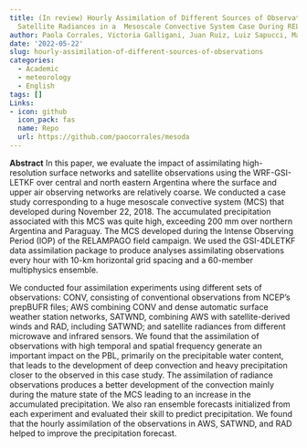 ```yaml
---
title: (In review) Hourly Assimilation of Different Sources of Observations Including
  Satellite Radiances in a  Mesoscale Convective System Case During RELAMPAGO campaign
author: Paola Corrales, Victoria Galligani, Juan Ruiz, Luiz Sapucci, María Eugenia, Dillon, Yanina García Skabar, Maximiliano Sacco, Craig Schwartz, Stephen Nesbitt
date: '2022-05-22'
slug: hourly-assimilation-of-different-sources-of-observations
categories:
  - Academic
  - meteorology
  - English
tags: []
Links:
- icon: github
  icon_pack: fas
  name: Repo
  url: https://github.com/paocorrales/mesoda
---
```


**Abstract** In this paper, we evaluate the impact of assimilating high-resolution surface networks and satellite observations using the WRF-GSI-LETKF over central and north eastern Argentina where the surface and upper air observing networks are relatively coarse. We conducted a case study corresponding to a huge mesoscale convective system (MCS) that developed during November 22, 2018. The accumulated precipitation associated with this MCS was quite high, exceeding 200 mm over northern Argentina and Paraguay. The MCS developed during the Intense Observing Period (IOP) of the RELAMPAGO field campaign. We used the GSI-4DLETKF data assimilation package to produce analyses assimilating observations every hour with 10-km horizontal grid spacing and a 60-member multiphysics ensemble. 

We conducted four assimilation experiments using different sets of observations: CONV, consisting of conventional observations from NCEP’s prepBUFR files; AWS combining CONV and dense automatic surface weather station networks, SATWND, combining AWS with satellite-derived winds and RAD, including SATWND; and satellite radiances from different microwave and infrared sensors. We found that the assimilation of observations with high temporal and spatial frequency generate an important impact on the PBL, primarily on the precipitable water content, that leads to the development of deep convection and heavy precipitation closer to the observed in this case study. The assimilation of radiance observations produces a better development of the convection mainly during the mature state of the MCS leading to an increase in the accumulated precipitation. We also ran ensemble forecasts initialized from each experiment and evaluated their skill to predict precipitation. We found that the hourly assimilation of the observations in AWS, SATWND, and RAD helped to improve the precipitation forecast.
